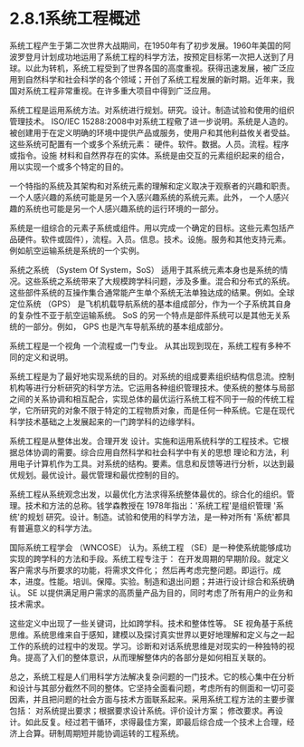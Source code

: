 # 2.8.1系统工程概述

系统工程产生于第二次世界大战期间，在1950年有了初步发展。1960年美国的阿波罗登月计划成功地运用了系统工程的科学方法，按预定目标笫一次把人送到了月球。以此为转机，系统工程受到了世界各国的高度重视。获得迅速发展，被广泛应用到自然科学和社会科学的各个领域；开创了系统工程发展的新时期。近年来，我国对系统工程非常重视。在许多重大项目中得到广泛应用。

系统工程是运用系统方法。对系统进行规划。研究。设计。制造试验和使用的组织管理技术。 ISO/IEC 15288:2008中对系统工程儆了进一步说明。系统是人造的。被创建用于在定义明确的环境中提供产品或服务，使用户和其他利益攸关者受益。这些系统可配置有一个或多个系统元素：  硬件。软件。数据。人员。流程。程序或指令。设施 材料和自然界存在的实体。系统是由交互的元素组织起来的组合，用以实现一个或多个特定的目的。

一个特指的系统及其架构和对系统元素的理解和定义取决于观察者的兴趣和职责。一个人感兴趣的系统可能是另一个入感兴趣系统的系统元素。此外， 一个人感兴趣的系统也可能是另一个人感兴趣系统的运行环境的一部分。

系统是一组综合的元素子系统或组件。用以完成一个确定的目标。这些元素包括产品硬件。软件或固件），流程。入员。信息。技术。设施。服务和其他支持元素。例如航空运输系统是系统的一个实例。

系统之系统 （System Of System，SoS） 适用于其系统元素本身也是系统的情况。这些系统之系统带来了大规模跨学科问题，涉及多重。混合和分布式的系统。这些部件系统的互操作集合通常能产生单个系统无法单独达成的结果。例如。全球定位系统 （GPS） 是飞机机载导航系统的基本组成部分，作为一个子系统其自身的复杂性不亚于航空运输系统。 SoS 的另一个特点是部件系统可以是其他无关系统的一部分。例如， GPS 也是汽车导航系统的基本组成部分。

系统工程是一个视角  一个流程或一门专业。 从其出现到现在，系统工程有多种不同的定义和说明。

系统工程是为了最好地实现系统的目的。对系统的组成要素组织结构信息流。控制机构等进行分析研究的科学方法。它运用各种组织管理技术。使系统的整体与局部之间的关系协调和相互配合，实现总体的最优运行系统工程不同于一般的传统工程学，它所研究的对象不限于特定的工程物质对象，而是任何一种系统。它是在现代科学技术基础之上发展起来的一门跨学科的边缘学科。

系统工程是从整体出发。合理开发 设计。实施和运用系统科学的工程技术。它根据总体协调的需要。综合应用自然科学和社会科学中有关的思想 理论和方法，利用电子计算机作为工具。对系统的结构。要素。信息和反馈等进行分析，以达到最优规划。最优设计。最优管理和最优控制的目的。

系统工程从系统观念出发，以最优化方法求得系统整体最优的。综合化的组织。管理。技术和方法的总称。钱学森教授在 1978年指出：'系统工程'是组织管理 '系统'的规划 研究。设计。制造。试验和使用的科学方法，是一种对所有 '系统'都具有普遍意义的科学方法。

国际系统工程学会 （WNCOSE） 认为。系统工程 （SE）是一种使系统能够成功实现的跨学科的方法和手段。系统工程专注于：  在开发周期的早期阶段。就定义客户需求与所要求的功能，将需求文件化；  然后再考虑完整问题。即运行。成本，进度。性能。培训。保障。实验。制造和退出问题；并进行设计综合和系统确认。 SE 以提供满足用户需求的高质量产品为目的，同时考虑了所有用户的业务和技术需求。

这些定义中出现了一些关键词，比如跨学科。技术和整体性等。 SE 视角基于系统思维。系统思维来自于感知，建模以及探讨真实世界以更好地理解和定义与之一起工作的系统的过程中的发现。学习。诊断和对话系统思维是对现实的一种独特的视角。提高了入们的整体意识，从而理解整体内的各部分是如何相互关联的。

总之，系统工程是人们用科学方法解决复杂问题的一门技术。它的核心集中在分析和设计与其部分截然不同的整体。它坚持全面看问题，考虑所有的侧面和一切可娈因素，并且把问题的社会方面与技术方面联系起来。采用系统工程方法的主要步骤包括：  对系统提出要求；根据要求设计系统。评价设计方案；  修改要求。再设计。如此反复。经过若干循环，求得最佳方案，即最后综合成一个技术上合理，经济上合算。研制周期短并能协调运转的工程系统。